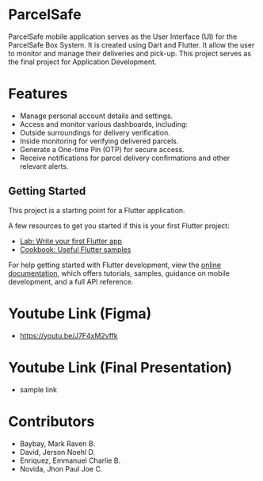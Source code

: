 # ParcelSafe

ParcelSafe mobile application serves as the User Interface (UI) for the ParcelSafe Box System. It is created using Dart and Flutter. It allow the user to monitor and manage their deliveries and pick-up. This project serves as the final project for Application Development.

# Features
- Manage personal account details and settings.
- Access and monitor various dashboards, including:
- Outside surroundings for delivery verification.
- Inside monitoring for verifying delivered parcels.
- Generate a One-time Pin (OTP) for secure access.
- Receive notifications for parcel delivery confirmations and other relevant alerts.

## Getting Started

This project is a starting point for a Flutter application.

A few resources to get you started if this is your first Flutter project:

- [Lab: Write your first Flutter app](https://docs.flutter.dev/get-started/codelab)
- [Cookbook: Useful Flutter samples](https://docs.flutter.dev/cookbook)

For help getting started with Flutter development, view the
[online documentation](https://docs.flutter.dev/), which offers tutorials,
samples, guidance on mobile development, and a full API reference.

# Youtube Link (Figma)
- https://youtu.be/J7F4xM2vffk

# Youtube Link (Final Presentation)
- sample link

# Contributors
- Baybay, Mark Raven B.
- David, Jerson Noehl D.
- Enriquez, Emmanuel Charlie B.
- Novida, Jhon Paul Joe C.

